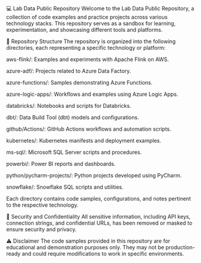 💻 Lab Data Public Repository
Welcome to the Lab Data Public Repository, a collection of code examples and practice projects across various technology stacks. This repository serves as a sandbox for learning, experimentation, and showcasing different tools and platforms.

📁 Repository Structure
The repository is organized into the following directories, each representing a specific technology or platform:

aws-flink/: Examples and experiments with Apache Flink on AWS.

azure-adf/: Projects related to Azure Data Factory.

azure-functions/: Samples demonstrating Azure Functions.

azure-logic-apps/: Workflows and examples using Azure Logic Apps.

databricks/: Notebooks and scripts for Databricks.

dbt/: Data Build Tool (dbt) models and configurations.

github/Actions/: GitHub Actions workflows and automation scripts.

kubernetes/: Kubernetes manifests and deployment examples.

ms-sql/: Microsoft SQL Server scripts and procedures.

powerbi/: Power BI reports and dashboards.

python/pycharm-projects/: Python projects developed using PyCharm.

snowflake/: Snowflake SQL scripts and utilities.


Each directory contains code samples, configurations, and notes pertinent to the respective technology.

🔐 Security and Confidentiality
All sensitive information, including API keys, connection strings, and confidential URLs, has been removed or masked to ensure security and privacy.

⚠️ Disclaimer
The code samples provided in this repository are for educational and demonstration purposes only. They may not be production-ready and could require modifications to work in specific environments.
